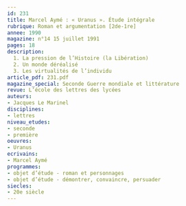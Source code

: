 ```yaml
---
id: 231
title: Marcel Aymé : « Uranus ». Étude intégrale 
rubrique: Roman et argumentation [2de-1re]
annee: 1990
magazine: n°14 15 juillet 1991
pages: 18
description: 
  1. La pression de l’Histoire (la Libération)
  2. Un monde déréalisé
  3. Les virtualités de l’individu
article_pdf: 231.pdf
magazine_special: Seconde Guerre mondiale et littérature
revue: L’école des lettres des lycées
auteurs:
- Jacques Le Marinel
disciplines:
- lettres
niveau_etudes:
- seconde
- première
oeuvres:
- Uranus
ecrivains:
- Marcel Aymé
programmes:
- objet d’étude - roman et personnages
- objet d’étude - démontrer, convaincre, persuader
siecles:
- 20e siècle
---
```

